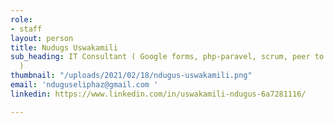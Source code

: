 ```yaml
---
role:
- staff
layout: person
title: Nudugs Uswakamili
sub_heading: IT Consultant ( Google forms, php-paravel, scrum, peer to peer programming)
  )
thumbnail: "/uploads/2021/02/18/ndugus-uswakamili.png"
email: 'nduguseliphaz@gmail.com '
linkedin: https://www.linkedin.com/in/uswakamili-ndugus-6a7281116/

---
```


